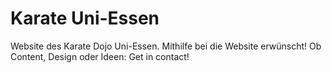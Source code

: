 Karate Uni-Essen
================

Website des Karate Dojo Uni-Essen.
Mithilfe bei die Website erwünscht! Ob Content, Design oder Ideen: Get in contact!
